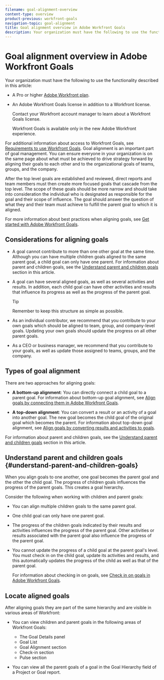 ```yaml
---
filename: goal-alignment-overview
content-type: overview
product-previous: workfront-goals
navigation-topic: goal-alignment
title: Goal alignment overview in Adobe Workfront Goals
description: Your organization must have the following to use the functionality described in this article - EDIT ME.
---
```


# Goal alignment overview in Adobe Workfront Goals

Your organization must have the following to use the functionality described in this article:

* A Pro or higher [Adobe Workfront plan](https://www.workfront.com/plans). 
* An Adobe Workfront Goals license in addition to a Workfront license.

  Contact your Workfront account manager to learn about a Workfront Goals license.

  Workfront Goals is available only in the new Adobe Workfront experience.

For additional information about access to Workfront Goals, see [Requirements to use Workfront Goals](../../workfront-goals/goal-management/access-needed-for-wf-goals.md).
Goal alignment is an important part of goal management. You can ensure everyone in your organization is on the same page about what must be achieved to drive strategy forward by aligning their goals to each other and to the organizational goals of teams, groups, and the company.

After the top level goals are established and reviewed, direct reports and team members must then create more focused goals that cascade from the top level. The scope of these goals should be more narrow and should take into consideration the individual who is designated as responsible for the goal and their scope of influence. The goal should answer the question of what they and their team must achieve to fulfill the parent goal to which it is aligned.

For more information about best practices when aligning goals, see [Get started with Adobe Workfront Goals](../../workfront-goals/goal-management/getting-started-with-wf-goals.md).

## Considerations for aligning goals

* A goal cannot contribute to more than one other goal at the same time. Although you can have multiple children goals aligned to the same parent goal, a child goal can only have one parent. For information about parent and children goals, see the [Understand parent and children goals](#understand-parent-and-children-goals) section in this article.
* A goal can have several aligned goals, as well as several activities and results. In addition, each child goal can have other activities and results that influence its progress as well as the progress of the parent goal.

  >[!TIP]
  >
  >Remember to keep this structure as simple as possible.

* As an individual contributor, we recommend that you contribute to your own goals which should be aligned to team, group, and company-level goals. Updating your own goals should update the progress on all other parent goals. 
* As a CEO or business manager, we recommend that you contribute to your goals, as well as update those assigned to teams, groups, and the company.

## Types of goal alignment

There are two approaches for aligning goals:

* **A bottom-up alignment**: You can directly connect a child goal to a parent goal. For information about bottom-up goal alignment, see [Align goals by connecting them in Adobe Workfront Goals](../../workfront-goals/goal-alignment/align-goals-by-connecting-them.md).

* **A top-down alignment**: You can convert a result or an activity of a goal into another goal.&nbsp;The new goal becomes the child goal of the original goal which becomes the parent. For information about top-down goal alignment, see [Align goals by converting results and activities to goals](../../workfront-goals/goal-alignment/align-goals-by-converting-results-activities.md).

For information about parent and children goals, see the [Understand parent and children goals](#understand-parent-and-children-goals) section in this article.

## Understand parent and children goals {#understand-parent-and-children-goals}

When you align goals to one another, one goal becomes the parent goal and the other the child goal. The progress of children goals influences the progress of the parent goals. This creates a goal hierarchy.

Consider the following when working with children and parent goals:

* You can align multiple children goals to the same parent goal. 
* One child goal can only have one parent goal. 
* The progress of the children goals indicated by their results and activities influences the progress of the parent goal. Other activities or results associated with the parent goal also influence the progress of the parent goal. 
* You cannot update the progress of a child goal at the parent goal's level. You must check in on the child goal, update its activities and results, and this automatically updates the progress of the child as well as that of the parent goal.

  For information about checking in on goals, see [Check in on goals in Adobe Workfront Goals](../../workfront-goals/goal-review-and-workfront-goals-sections/check-in-goals.md).

## Locate aligned goals

After aligning goals they are part of the same hierarchy and are visible in various areas of Workfront:&nbsp;

* You can view children and parent goals in the following areas of Workfront Goals:

   * The Goal&nbsp;Details panel
   * Goal List
   * Goal Alignment section
   * Check-in section
   * Pulse section

* You can view all the parent goals of a goal in the Goal Hierarchy field of a Project or Goal report.

